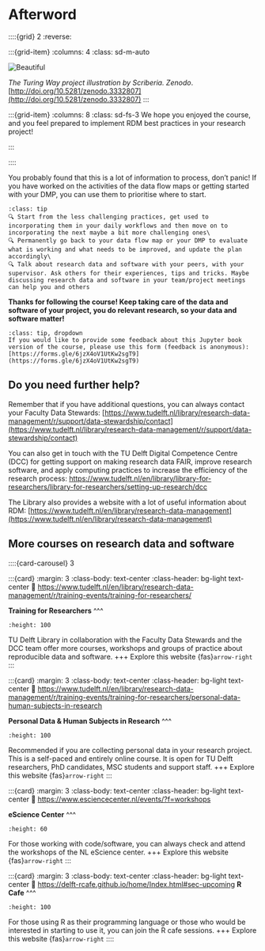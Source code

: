 # Afterword

::::{grid} 2
:reverse:

:::{grid-item}
:columns: 4
:class: sd-m-auto

<img src="https://the-turing-way.netlify.app/_images/road-to-reproducibility.svg" alt="Beautiful"/>

_The Turing Way project illustration by Scriberia. Zenodo_. [http://doi.org/10.5281/zenodo.3332807](http://doi.org/10.5281/zenodo.3332807)
:::

:::{grid-item}
:columns: 8
:class: sd-fs-3
We hope you  enjoyed the course, and you feel prepared to implement RDM best practices in your research project!
<!-- 
```{button-ref} modules/module1
:ref-type: doc
:color: primary
:class: sd-rounded-pill float-left -->

:::

::::


You probably found that this is a lot of information to process, don’t panic! If you have worked on the activities of the data flow maps or getting started with your DMP, you can use them to prioritise where to start.


```{admonition} These are our recommendtions:
:class: tip
🔍 Start from the less challenging practices, get used to incorporating them in your daily workflows and then move on to incorporating the next maybe a bit more challenging ones\
🔍 Permanently go back to your data flow map or your DMP to evaluate what is working and what needs to be improved, and update the plan accordingly\
🔍 Talk about research data and software with your peers, with your supervisor. Ask others for their experiences, tips and tricks. Maybe discussing research data and software in your team/project meetings can help you and others
```


**Thanks for following the course! Keep taking care of the data and software of your project, you do relevant research, so your data and software matter!**


```{admonition} provide some feedback?
:class: tip, dropdown
If you would like to provide some feedback about this Jupyter book version of the course, please use this form (feedback is anonymous): [https://forms.gle/6jzX4oV1UtKw2sgT9](https://forms.gle/6jzX4oV1UtKw2sgT9)
```

## Do you need further help?

Remember that if you have additional questions, you can always contact your Faculty Data Stewards: [https://www.tudelft.nl/library/research-data-management/r/support/data-stewardship/contact](https://www.tudelft.nl/library/research-data-management/r/support/data-stewardship/contact)

You can also get in touch with the TU Delft Digital Competence Centre (DCC) for getting support on making research data FAIR, improve research software, and apply computing practices to increase the efficiency of the research process: https://www.tudelft.nl/en/library/library-for-researchers/library-for-researchers/setting-up-research/dcc

The Library also provides a website with a lot of useful information about RDM: [https://www.tudelft.nl/en/library/research-data-management](https://www.tudelft.nl/en/library/research-data-management)

## More courses on research data and software

::::{card-carousel} 3

:::{card}
:margin: 3
:class-body: text-center
:class-header: bg-light text-center
:link: https://www.tudelft.nl/en/library/research-data-management/r/training-events/training-for-researchers/

**Training for Researchers**
^^^
```{image} https://shop.tudelft.nl/media/TUDelft/TU_Delft_Essentials_3.jpg
:height: 100
```
TU Delft Library in collaboration with the Faculty Data Stewards and the DCC team offer more courses, workshops and groups of practice about reproducible data and software.
+++
Explore this website {fas}`arrow-right`
:::

:::{card}
:margin: 3
:class-body: text-center
:class-header: bg-light text-center
:link: https://www.tudelft.nl/en/library/research-data-management/r/training-events/training-for-researchers/personal-data-human-subjects-in-research

**Personal Data & Human Subjects in Research**
^^^
```{image} https://irb.upenn.edu/wp-content/uploads/2023/03/Social-media-applications-on-a-phone-scaled.jpg
:height: 100
```

Recommended if you are collecting personal data in your research project. This is a self-paced and entirely online course. It is open for TU Delft researchers, PhD candidates, MSC students and support staff.
+++
Explore this website {fas}`arrow-right`
:::

:::{card}
:margin: 3
:class-body: text-center
:class-header: bg-light text-center
:link: https://www.esciencecenter.nl/events/?f=workshops

**eScience Center**
^^^
```{image} https://www.esciencecenter.nl/wp-content/uploads/2023/02/netherlands-escience-center-logo-RGB-1024x282.png
:height: 60
```
For those working with code/software, you can always check and attend the workshops of the NL eScience center.
+++
Explore this website {fas}`arrow-right`
:::

:::{card}
:margin: 3
:class-body: text-center
:class-header: bg-light text-center
:link: https://delft-rcafe.github.io/home/Index.html#sec-upcoming
**R Cafe**
^^^
```{image} https://d2k0ddhflgrk1i.cloudfront.net/Library/Collecties/iconen/R_cafe_logo.png
:height: 100
```
For those using R as their programming language or those who would be interested in starting to use it, you can join the R cafe sessions.
+++
Explore this website {fas}`arrow-right`
::::

<!-- TU Delft Library in collaboration with the Faculty Data Stewards and the DCC team offer more courses, workshops and groups of practice about reproducible data and software. Have a look here: [https://www.tudelft.nl/en/library/research-data-management/r/training-events/training-for-researchers/](https://www.tudelft.nl/en/library/research-data-management/r/training-events/training-for-researchers/) -->

<!-- We would like to highlight the course on ‘Personal Data and Human Subjects in Research’ for those that are collecting personal data in their research projects. This is a self-paced and entirely online course. It is open for TU Delft researchers, PhD candidates, MSC students and support staff. More information here: [https://www.tudelft.nl/en/library/research-data-management/r/training-events/training-for-researchers/personal-data-human-subjects-in-research](https://www.tudelft.nl/en/library/research-data-management/r/training-events/training-for-researchers/personal-data-human-subjects-in-research) -->

<!-- For those working with code/software, you can always check and attend the workshops of the NL eScience center: [https://www.esciencecenter.nl/events/?f=workshops](https://www.esciencecenter.nl/events/?f=workshops) -->

<!-- For those using R as their programming language or those who would be interested in starting to use it, you can join the R cafe sessions. You can find all the information about it here: [https://delft-rcafe.github.io/home/Index.html#sec-upcoming](https://delft-rcafe.github.io/home/Index.html#sec-upcoming) -->